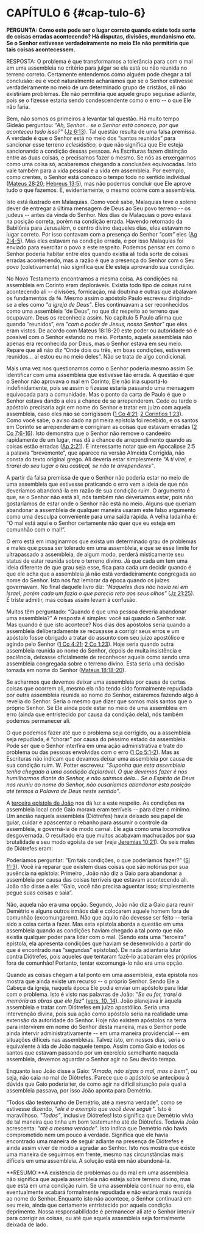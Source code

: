 # CAPÍTULO 6 {#cap-tulo-6}

**PERGUNTA: Como este pode ser o lugar correto quando existe toda sorte de coisas erradas acontecendo? Há disputas, divisões, mundanismo** **_etc._** **Se o Senhor estivesse verdadeiramente no meio Ele não permitiria que tais coisas acontecessem.**

RESPOSTA: O problema é que transformamos a tolerância para com o mal em uma assembleia no critério para julgar se ela está ou não reunida no terreno correto. Certamente entendemos como alguém pode chegar a tal conclusão: eu e você naturalmente acharíamos que se o Senhor estivesse verdadeiramente no meio de um determinado grupo de cristãos, ali não existiriam problemas. Ele não permitiria que aquele grupo seguisse adiante, pois se o fizesse estaria sendo condescendente como o erro -- o que Ele não faria.

Bem, não somos os primeiros a levantar tal questão. Há muito tempo Gideão perguntou: _&quot;Ah, Senhor... se o Senhor está conosco, por que aconteceu tudo isso?&quot;_ ([Jz 6:13](http://bibliaonline.com.br/acf/jz/6/13)). Tal questão resulta de uma falsa premissa. A verdade é que o Senhor está no meio dos “santos reunidos” para sancionar esse terreno _eclesiástico,_ o que não significa que Ele esteja sancionando a condição dessas pessoas. As Escrituras fazem distinção entre as duas coisas, e precisamos fazer o mesmo. Se nós as enxergarmos como uma coisa só, acabaremos chegando a conclusões equivocadas. Isto vale também para a vida pessoal e a vida em assembleia. Por exemplo, como crentes, o Senhor está conosco o tempo todo no sentido individual ([Mateus 28:20](http://bibliaonline.com.br/acf/mt/28/20); [Hebreus 13:5](http://bibliaonline.com.br/acf/hb/13/5)), mas não podemos concluir que Ele aprove tudo o que fazemos. E, evidentemente, o mesmo ocorre com a assembleia.

Isto está ilustrado em Malaquias. Como você sabe, Malaquias teve o solene dever de entregar a última mensagem de Deus ao Seu povo terreno -- os judeus -- antes da vinda do Senhor. Nos dias de Malaquias o povo estava na posição correta, porém na condição errada. Havendo retornado da Babilônia para Jerusalém, o centro divino daqueles dias, eles estavam no lugar correto. Por isso contavam com a presença do Senhor _&quot;com”_ eles ([Ag 2:4-5](http://bibliaonline.com.br/acf/ag/2/4-5)). Mas eles estavam na condição errada, e por isso Malaquias foi enviado para exercitar o povo a este respeito. Podemos pensar em como o Senhor poderia habitar entre eles quando existia ali toda sorte de coisas erradas acontecendo, mas a razão é que a presença do Senhor com o Seu povo (coletivamente) não significa que Ele esteja aprovando sua condição.

No Novo Testamento encontramos a mesma coisa. As condições na assembleia em Corinto eram deploráveis. Existia todo tipo de coisas ruins acontecendo ali -- divisões, fornicação, má doutrina e outras que abalavam os fundamentos da fé. Mesmo assim o apóstolo Paulo escreveu dirigindo-se a eles como _&quot;a igreja de Deus&quot;_. Eles continuavam a ser reconhecidos como uma assembleia “de Deus”, no que diz respeito ao terreno que ocupavam. Deus os reconhecia assim. No capítulo 5 Paulo afirma que quando “reunidos”, era _&quot;com_ _o poder de Jesus, nosso Senhor&quot;_ que eles eram vistos. De acordo com Mateus 18:18-20 este poder ou autoridade só é possível com o Senhor estando no meio. Portanto, aquela assembleia não apenas era reconhecida por Deus, mas o Senhor estava em seu meio. Repare que ali não diz “Onde dois ou três, em boas condições, estiverem reunidos... aí estou eu no meio deles”. Não se trata de algo condicional.

Mais uma vez nos questionamos como o Senhor poderia mesmo assim Se identificar com uma assembleia que estivesse tão errada. A questão é que o Senhor não aprovava o mal em Corinto; Ele não iria suportá-lo indefinidamente, pois se assim o fizesse estaria passando uma mensagem equivocada para a comunidade. Mas o ponto da carta de Paulo é que o Senhor estava dando a eles a chance de se arrependerem. Cedo ou tarde o apóstolo precisaria agir em nome do Senhor e tratar em juízo com aquela assembleia, caso eles não se corrigissem ([1 Co 4:21](http://bibliaonline.com.br/acf/1co/4/21); [2 Coríntios 1:23](http://bibliaonline.com.br/acf/2co/1/23)). Como você sabe, o aviso dado na primeira epístola foi recebido, e os santos em Corinto se arrependeram e corrigiram as coisas que estavam erradas ([2 Co 7:6-16](http://bibliaonline.com.br/acf/2co/7/6-16)). Isto demonstra que o Senhor não remove o candeeiro rapidamente de um lugar, mas dá a chance de arrependimento quando as coisas estão erradas ([Ap 2:21](http://bibliaonline.com.br/acf/ap/2/21)). É interessante notar que em Apocalipse 2:5 a palavra “brevemente”, que aparece na versão Almeida Corrigida, não consta do texto original grego. Ali deveria estar simplesmente _&quot;A ti virei, e tirarei do seu lugar o teu castiçal, se não te arrependeres&quot;_.

A partir da falsa premissa de que o Senhor não poderia estar no meio de uma assembleia que estivesse praticando o erro vem a ideia de que nós deveríamos abandoná-la em razão de sua condição ruim. O argumento é que, se o Senhor não está ali, nós também não deveríamos estar, pois não gostaríamos de estar onde o Senhor não está no meio. Alguns que queriam abandonar a assembleia de qualquer maneira usaram este falso argumento como uma desculpa conveniente para uma saída rápida. A velha ladainha é: “O mal está aqui e o Senhor certamente não quer que eu esteja em comunhão com o mal!”.

O erro está em imaginarmos que exista um determinado grau de problemas e males que possa ser tolerado em uma assembleia, e que se esse limite for ultrapassado a assembleia, de algum modo, perderá misticamente seu status de estar reunida sobre o terreno divino. Já que cada um tem uma ideia diferente de que grau seja esse, fica para cada um decidir quando é que ele acha que a assembleia já não está verdadeiramente congregada ao nome do Senhor. Isto nos faz lembrar da época quando os juízes governavam. No final daquele livro diz: _&quot;Naqueles dias não havia rei em Israel; porém cada um fazia o que parecia reto aos seus olhos&quot;_ ([Jz 21:25](http://bibliaonline.com.br/acf/jz/21/25)). É triste admitir, mas coisas assim levam à confusão.

Muitos têm perguntado: “Quando é que uma pessoa deveria abandonar uma assembleia?” A resposta é simples: você sai quando o Senhor sair. Mas quando é que isto acontece? Nos dias dos apóstolos seria quando a assembleia deliberadamente se recusasse a corrigir seus erros e um apóstolo fosse obrigado a tratar do assunto com seu juízo apostólico e agindo pelo Senhor ([1 Co 4:21](http://bibliaonline.com.br/acf/1co/4/21); [2 Co 1:23](http://bibliaonline.com.br/acf/2co/1/23)). Hoje seria quando outra assembleia reunida ao nome do Senhor, depois de muita insistência e paciência, deixasse oficialmente de reconhecer aquela como sendo uma assembleia congregada sobre o terreno divino. Esta seria uma decisão tomada em nome do Senhor ([Mateus 18:18-20](http://bibliaonline.com.br/acf/mt/18/18-20)).

Se acharmos que devemos deixar uma assembleia por causa de certas coisas que ocorrem ali, mesmo ela não tendo sido formalmente repudiada por outra assembleia reunida ao nome do Senhor, estaremos fazendo algo à revelia do Senhor. Seria o mesmo que dizer que somos mais santos que o próprio Senhor. Se Ele ainda pode estar no meio de uma assembleia em erro (ainda que entristecido por causa da condição dela), nós também podemos permanecer ali.

O que podemos fazer até que o problema seja corrigido, ou a assembleia seja repudiada, é “chorar” por causa do péssimo estado da assembleia. Pode ser que o Senhor interfira em uma ação administrativa e trate do problema ou das pessoas envolvidas com o erro ([1 Co 5:1-2](http://bibliaonline.com.br/acf/1co/5/1-2)). Mas as Escrituras não indicam que devamos deixar uma assembleia por causa de sua condição ruim. W. Potter escreveu: _&quot;Suponha que esta assembleia tenha chegado a uma condição deplorável. O que devemos fazer é nos humilharmos diante do Senhor, e não sairmos dela... Se o Espírito de Deus nos reuniu ao nome do Senhor, não ousaríamos abandonar esta posição até termos a Palavra de Deus neste sentido&quot;_.

A [terceira epístola de João](http://bibliaonline.com.br/acf/3jo/1) nos dá luz a este respeito. As condições na assembleia local onde Gaio morava eram terríveis -- para dizer o mínimo. Um ancião naquela assembleia (Diótrefes) havia deixado seu papel de guiar, cuidar e apascentar o rebanho para assumir o controle da assembleia, e governá-la de modo carnal. Ele agia como uma locomotiva desgovernada. O resultado era que muitos acabavam machucados por sua brutalidade e seu modo egoísta de ser (veja [Jeremias 10:21](http://bibliaonline.com.br/acf/jr/10/21)). Os seis males de Diótrefes eram:

Poderíamos perguntar: “Em tais condições, o que poderíamos fazer?” ([Sl 11:3](http://bibliaonline.com.br/acf/sl/11/3)). Você irá reparar que existem duas coisas que são notórias por sua ausência na epístola: Primeiro , João não diz a Gaio para abandonar a assembleia por causa das coisas terríveis que estavam acontecendo ali. João não disse a ele: “Gaio, você não precisa aguentar isso; simplesmente pegue suas coisas e saia”.

Não, aquela não era uma opção. Segundo, João não diz a Gaio para reunir Demétrio e alguns outros irmãos dali e colocarem aquele homem fora de comunhão (excomungarem). Não que aquilo não devesse ser feito -- teria sido a coisa certa a fazer. Mas esta epístola aborda a questão em uma assembleia quando as condições haviam chegado a tal ponto que não existia qualquer poder para lidar com o mal. (Sendo esta uma “terceira” epístola, ela apresenta condições que haviam se desenvolvido a partir do que é encontrado nas “segundas” epístolas). De nada adiantaria lutar contra Diótrefes, pois aqueles que tentaram fazê-lo acabaram eles próprios fora de comunhão! Portanto, tentar excomungá-lo não era uma opção.

Quando as coisas chegam a tal ponto em uma assembleia, esta epístola nos mostra que ainda existe um recurso -- o próprio Senhor. Sendo Ele a Cabeça da igreja, naquela época Ele podia enviar um apóstolo para lidar com o problema. Isto é visto nas palavras de João: _&quot;Se eu for, trarei à memória as obras que ele faz&quot;_ ([vers. 10, 14](http://bibliaonline.com.br/acf/3jo/1/10,14)). João planejava ir àquela assembleia e tratar com Diótrefes em juízo apostólico. Seria uma intervenção divina, pois sua ação como apóstolo seria na realidade uma extensão da autoridade do Senhor. Hoje não existem apóstolos na terra para intervirem em nome do Senhor desta maneira, mas o Senhor pode ainda intervir administrativamente -- em uma maneira providencial -- em situações difíceis nas assembleias. Talvez isto, em nossos dias, seria o equivalente à ida de João naquele tempo. Assim como Gaio e todos os santos que estavam passando por um exercício semelhante naquela assembleia, devemos aguardar o Senhor agir no Seu devido tempo.

Enquanto isso João disse a Gaio: _&quot;Amado, não sigas o mal, mas o bem”_, ou seja, não caia no mal de Diótrefes. Parece que o apóstolo se antecipou à dúvida que Gaio poderia ter, de como agir na difícil situação pela qual a assembleia passava, por isso João aponta para Demétrio.

“Todos dão testemunho de Demétrio, até a mesma verdade”, como se estivesse dizendo, _&quot;ele é o exemplo que você deve seguir&quot;_. Isto é maravilhoso. _&quot;Todos”_, inclusive Diótrefes! Isto significa que Demétrio vivia de tal maneira que tinha um bom testemunho até de Diótrefes. Todavia João acrescenta: _&quot;até a mesma verdade&quot;_. Isto indica que Demétrio não havia comprometido nem um pouco a verdade. Significa que ele havia encontrado uma maneira de seguir adiante na presença de Diótrefes e ainda assim viver de modo a agradar ao Senhor. Isto nos mostra que existe uma maneira de seguirmos em frente, mesmo nas circunstâncias mais difíceis em uma assembleia. A solução está em não abandoná-la.

**RESUMO:**A existência de problemas ou do mal em uma assembleia não significa que aquela assembleia não esteja sobre terreno divino, mas que está em uma condição ruim. Se uma assembleia continuar no erro, ela eventualmente acabará formalmente repudiada e não estará mais reunida ao nome do Senhor. Enquanto isto não acontece, o Senhor continuará em seu meio, ainda que certamente entristecido por aquela condição deprimente. Nossa responsabilidade é permanecer ali até o Senhor intervir para corrigir as coisas, ou até que aquela assembleia seja formalmente deixada de lado.